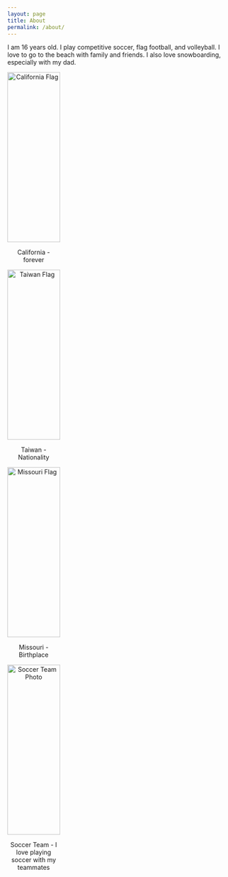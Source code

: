 ```yaml
---
layout: page
title: About
permalink: /about/
---
```

I am 16 years old. I play competitive soccer, flag football, and volleyball. I love to go to the beach with family and friends. I also love snowboarding, especially with my dad. 

<style>
    .grid-container {
        display: grid;
        grid-template-columns: repeat(4, 1fr);
        gap: 10px;
    }
    .grid-item {
        text-align: center;
    }
    .grid-item img {
        width: 100%;
        height: auto;
    }
</style>

<div class="grid-container">
    <div class="grid-item">
        <img src="https://upload.wikimedia.org/wikipedia/commons/0/01/Flag_of_California.svg" alt="California Flag">
        <p>California - forever</p>
    <div class="grid-item">
        <img src="https://upload.wikimedia.org/wikipedia/commons/7/72/Flag_of_the_Republic_of_China.svg" alt="Taiwan Flag">
        <p>Taiwan - Nationality</p>
    </div>
    <div class="grid-item">
        <img src="https://upload.wikimedia.org/wikipedia/commons/5/5a/Flag_of_Missouri.svg" alt="Missouri Flag">
        <p>Missouri - Birthplace</p>
    </div>
    <div class="grid-item">
        <img src="![Soccer Team Photo](image.png)" alt="Soccer Team Photo">
        <p>Soccer Team - I love playing soccer with my teammates</p>
    </div>
</div>